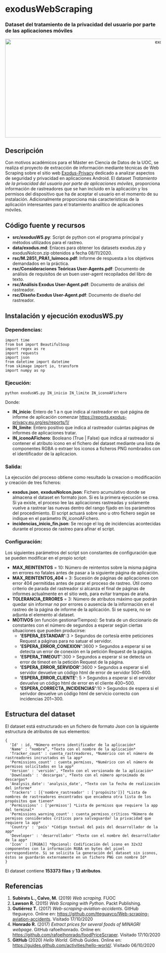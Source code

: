 # **exodusWebScraping**

### Dataset del tratamiento de la privacidad del usuario por parte de las aplicaciones móviles

<div align="center"><img src="https://i.ibb.co/k6gb85C/exodusWS.jpg" alt="exodusWS" border="0" width = "1024" height = "320"></div>

## Descripción
Con motivos académicos para el Máster en Ciencia de Datos de la UOC, se realiza el proyecto de extracción de información mediante técnicas de Web Scraping sobre el sitio web <a href = "https://exodus-privacy.eu.org/en/">Exodus-Privacy</a> dedicado a analizar aspectos de seguridad y privacidad en aplicaciones Android. El dataset *Tratamiento de la privacidad del usuario por parte de aplicaciones móviles*, proporciona información de rastreadores que se han incluido en la aplicación y los permisos del dispositivo que ha de aceptar el usuario en el momento de su instalación. Adicionalmente proporciona más características de la aplicación interesantes para el tratamiento analítico de aplicaciones móviles.

## Código fuente y recursos
* **src/exodusWS.py**: Script de python con el programa principal y métodos utilizados para el rastreo.
* **data/exodus.md**: Enlaces para obtener los datasets exodus.zip y exodusNoIcon.zip obtenidos a fecha 08/11/2020.
* **rsc/M.2851_PRA1_luimoco.pdf**: Informe de respuesta a los objetivos demandados en la práctica.
* **rsc/Consideraciones Teóricas User-Agents.pdf**: Documento de análisis de requisitos de un buen user-agent recopilados del libro de texto.
* **rsc/Análisis Exodus User-Agent.pdf**: Documento de análisis del rastreador.
* **rsc/Diseño Exodus User-Agent.pdf**: Documento de diseño del rastreador.

## Instalación y ejecución exodusWS.py
### Dependencias:
~~~
import time
from bs4 import BeautifulSoup
import regex as re
import requests
import json
from datetime import datetime
from skimage import io, transform
import numpy as np
~~~

### Ejecución:
~~~
python exodusWS.py IN_inicio IN_limite IN_iconoAFichero
~~~
Donde:
* **IN_inicio**: Entero de 1 a n que indica al rastreador en qué página de informe de aplicación comenzar https://reports.exodus-privacy.eu.org/es/reports/1/
* **IN_limite**: Entero positivo que indica al rastreador cuántas páginas de informes de aplicaciones tratar.
* **IN_iconoAFichero**: Booleano (True | False) que indica al rastreador si contener el atributo icono en el fichero del dataset mediante una lista de componentes RGBA o extraer los iconos a ficheros PNG nombrados con el identificador de la aplicacion.

### Salida:
La ejecución del proceso obtiene como resultado la creacion o modificación y creación de tres ficheros:
* **exodus.json**, **exodusNoIcon.json**: Fichero acumulativo donde se almacena el dataset en formato json. Si es la primera ejecución se crea. Si ya existe, el proceso lee las aplicaciones rastreadas y solamente vuelve a rastrear las nuevas dentro del rango fijado en los parámetros del procedimiento. El script actuará sobre uno u otro fichero según se indique en el parámetro IN_iconoAFichero.
* **incidencias_inicio_fin.json**: Se recoge el log de incidencias acontecidas durante el proceso de rastreo para afinar el script.

### Configuración:
Los siguientes parámetros del script son constantes de configuración que se pueden modificar en el propio script:
* **MAX_REINTENTOS** = 10: Número de reintentos sobre la misma página en errores no fatales antes de pasar a la siguiente página de aplicación.
* **MAX_REINTENTOS_404** = 3: Sucesión de páginas de aplicaciones con error 404 permitidas antes de parar el proceso de rastreo. Útil como criterio de parada del rastreador si alcanza el final de páginas de informes actualmente en el sitio web, para evitar trampas de araña.
* **TOLERANCIA_ERRORES** = 3: Número de atributos máximo que podrán quedar sin informar *na* por errores o ausencia de la información en el rastreo de la página de informe de la aplicación. Si se supera, no se adjunta el elemento al dataset.
* **MOTIVOS** (en función gestionarTiempos): Se trata de un diccionario de constantes con el número de segundos a esperar según ciertas situaciones que pueden producirse:
    * **'ESPERA_ESTANDAR'**:3 > Segundos de cortesía entre peticiones Request a páginas para no satuar el servidor.
    * **'ESPERA_ERROR_CONEXION'**:3600 > Segundos a esperar si se detecta un error de conexión en la petición Request de la página.
    * **'ESPERA_TIMEOUT'**:300 > Segundos a esperar si se detecta un error de timeot en la petición Request de la página.
    * **'ESPERA_ERROR_SERVIDOR'**:3600 > Segundos a esperar si el servidor devuelve un código html de error de servidor 500~600.
    * **'ESPERA_ERROR_CLIENTE'**: 5 > Segundos a esperar si el servidor devuelve un código html de error en el cliente 400~500.
    * **'ESPERA_CORRECTA_INCIDENCIAS'**:10 > Segundos de espera si el serivdor devuelve un código html de servicio correcto con incidencias 201~300.
    
## Estructura del dataset
El dataset está estructurado en un fichero de formato Json con la siguiente estructura de atributos de sus elementos:
~~~
{  
  'Id' : id, *Número entero identificador de la aplicación*  
  'Name' : “nombre”, *Texto con el nombre de la aplicación*  
  'Tracker_count' : cuenta_rastreadores, *Numérico con el número de rastreadores incrustados en la app*  
  'Permissions_count' : cuenta_permisos, *Numérico con el número de permisos solicitados en la app*  
  'Version' : 'versión', *Texto con el versionado de la aplicación*  
  'Downloads' : 'descargas', *Texto con el número aproximado de descargas*  
  'Analysis_date': 'analysis_date', *Texto con la fecha de realización del informe*  
  'Trackers' : [{'nombre_rastreador' : ['propósito']}] *Lista de nombres de rastreadores encontrados que encadena otra lista de los propósitos que tienen*  
  'Permissions' : ['permisos'] *Lista de permisos que requiere la app del terminal*  
  'Permissions_warning_count' : cuenta_permisos_críticos *Número de permisos considerados críticos para salvaguardar la privacidad que requiere la app*  
  'Country' : 'país' *Código textual del país del desarrollador de la app*  
  'Developer' : 'desarrollador' *Texto con el nombre del desarrollador de la app*  
  'Icon' : [[RGBA]] *Opcional: Codificación del icono en 32x32 componentes con la información RGBA en bytes del pixel correspondiente. Si se solicita la generación del dataset sin iconos, éstos se guardarán externamente en un fichero PNG con nombre Id*  
}
~~~
El dataset contiene **153373 filas** y **13 atributos**.

## Referencias
1. **Subirats L., Calvo, M.** (2019) *Web scraping*. FUOC
2. **Lawson R.** (2015) *Web Scraping with Python*. Packt Publishing.
3. **Gutiérrez T.** (2017) *Web-scraping-aviation-accidents*. GitHub tteguayco. Online en: https://github.com/tteguayco/Web-scraping-aviation-accidents. Visitado 17/10/2020
4. **Honrado R.** (2017) *Extract prices for several foods of MINAGRI webpage*. GitHub rafoelhonrado. Online en: https://github.com/rafoelhonrado/foodPriceScraper. Visitado 17/10/2020
5. **GitHub** (2020) *Hello World*. Github Guides. Online en: https://guides.github.com/activities/hello-world/. Visitado 06/10/2020
